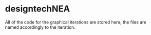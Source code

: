 # designtechNEA
All of the code for the graphical iterations are stored here, the files are named accordingly to the iteration.
